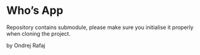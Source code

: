 Who’s App
=======

Repository contains submodule, please make sure you initialise it properly when cloning the project.


by Ondrej Rafaj